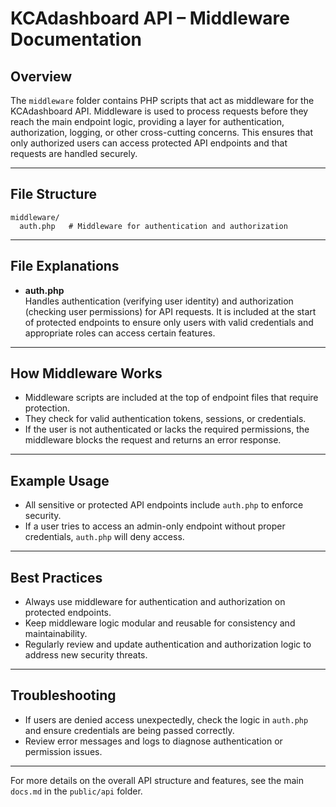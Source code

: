 # KCAdashboard API – Middleware Documentation

## Overview

The `middleware` folder contains PHP scripts that act as middleware for the KCAdashboard API. Middleware is used to process requests before they reach the main endpoint logic, providing a layer for authentication, authorization, logging, or other cross-cutting concerns. This ensures that only authorized users can access protected API endpoints and that requests are handled securely.

---

## File Structure

```
middleware/
  auth.php   # Middleware for authentication and authorization
```

---

## File Explanations

- **auth.php**  
  Handles authentication (verifying user identity) and authorization (checking user permissions) for API requests. It is included at the start of protected endpoints to ensure only users with valid credentials and appropriate roles can access certain features.

---

## How Middleware Works

- Middleware scripts are included at the top of endpoint files that require protection.
- They check for valid authentication tokens, sessions, or credentials.
- If the user is not authenticated or lacks the required permissions, the middleware blocks the request and returns an error response.

---

## Example Usage

- All sensitive or protected API endpoints include `auth.php` to enforce security.
- If a user tries to access an admin-only endpoint without proper credentials, `auth.php` will deny access.

---

## Best Practices

- Always use middleware for authentication and authorization on protected endpoints.
- Keep middleware logic modular and reusable for consistency and maintainability.
- Regularly review and update authentication and authorization logic to address new security threats.

---

## Troubleshooting

- If users are denied access unexpectedly, check the logic in `auth.php` and ensure credentials are being passed correctly.
- Review error messages and logs to diagnose authentication or permission issues.

---

For more details on the overall API structure and features, see the main `docs.md` in the `public/api` folder.

